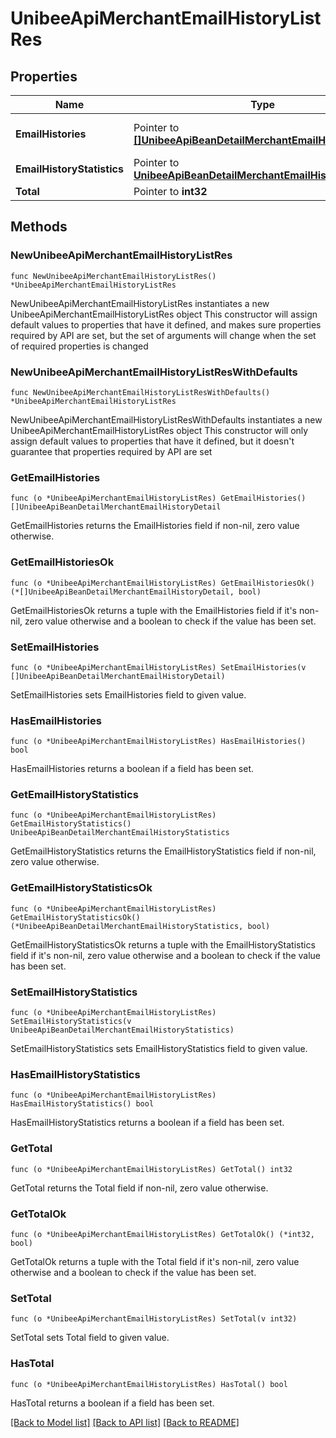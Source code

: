 # UnibeeApiMerchantEmailHistoryListRes

## Properties

Name | Type | Description | Notes
------------ | ------------- | ------------- | -------------
**EmailHistories** | Pointer to [**[]UnibeeApiBeanDetailMerchantEmailHistoryDetail**](UnibeeApiBeanDetailMerchantEmailHistoryDetail.md) | Email History Object List | [optional] 
**EmailHistoryStatistics** | Pointer to [**UnibeeApiBeanDetailMerchantEmailHistoryStatistics**](UnibeeApiBeanDetailMerchantEmailHistoryStatistics.md) |  | [optional] 
**Total** | Pointer to **int32** | Total | [optional] 

## Methods

### NewUnibeeApiMerchantEmailHistoryListRes

`func NewUnibeeApiMerchantEmailHistoryListRes() *UnibeeApiMerchantEmailHistoryListRes`

NewUnibeeApiMerchantEmailHistoryListRes instantiates a new UnibeeApiMerchantEmailHistoryListRes object
This constructor will assign default values to properties that have it defined,
and makes sure properties required by API are set, but the set of arguments
will change when the set of required properties is changed

### NewUnibeeApiMerchantEmailHistoryListResWithDefaults

`func NewUnibeeApiMerchantEmailHistoryListResWithDefaults() *UnibeeApiMerchantEmailHistoryListRes`

NewUnibeeApiMerchantEmailHistoryListResWithDefaults instantiates a new UnibeeApiMerchantEmailHistoryListRes object
This constructor will only assign default values to properties that have it defined,
but it doesn't guarantee that properties required by API are set

### GetEmailHistories

`func (o *UnibeeApiMerchantEmailHistoryListRes) GetEmailHistories() []UnibeeApiBeanDetailMerchantEmailHistoryDetail`

GetEmailHistories returns the EmailHistories field if non-nil, zero value otherwise.

### GetEmailHistoriesOk

`func (o *UnibeeApiMerchantEmailHistoryListRes) GetEmailHistoriesOk() (*[]UnibeeApiBeanDetailMerchantEmailHistoryDetail, bool)`

GetEmailHistoriesOk returns a tuple with the EmailHistories field if it's non-nil, zero value otherwise
and a boolean to check if the value has been set.

### SetEmailHistories

`func (o *UnibeeApiMerchantEmailHistoryListRes) SetEmailHistories(v []UnibeeApiBeanDetailMerchantEmailHistoryDetail)`

SetEmailHistories sets EmailHistories field to given value.

### HasEmailHistories

`func (o *UnibeeApiMerchantEmailHistoryListRes) HasEmailHistories() bool`

HasEmailHistories returns a boolean if a field has been set.

### GetEmailHistoryStatistics

`func (o *UnibeeApiMerchantEmailHistoryListRes) GetEmailHistoryStatistics() UnibeeApiBeanDetailMerchantEmailHistoryStatistics`

GetEmailHistoryStatistics returns the EmailHistoryStatistics field if non-nil, zero value otherwise.

### GetEmailHistoryStatisticsOk

`func (o *UnibeeApiMerchantEmailHistoryListRes) GetEmailHistoryStatisticsOk() (*UnibeeApiBeanDetailMerchantEmailHistoryStatistics, bool)`

GetEmailHistoryStatisticsOk returns a tuple with the EmailHistoryStatistics field if it's non-nil, zero value otherwise
and a boolean to check if the value has been set.

### SetEmailHistoryStatistics

`func (o *UnibeeApiMerchantEmailHistoryListRes) SetEmailHistoryStatistics(v UnibeeApiBeanDetailMerchantEmailHistoryStatistics)`

SetEmailHistoryStatistics sets EmailHistoryStatistics field to given value.

### HasEmailHistoryStatistics

`func (o *UnibeeApiMerchantEmailHistoryListRes) HasEmailHistoryStatistics() bool`

HasEmailHistoryStatistics returns a boolean if a field has been set.

### GetTotal

`func (o *UnibeeApiMerchantEmailHistoryListRes) GetTotal() int32`

GetTotal returns the Total field if non-nil, zero value otherwise.

### GetTotalOk

`func (o *UnibeeApiMerchantEmailHistoryListRes) GetTotalOk() (*int32, bool)`

GetTotalOk returns a tuple with the Total field if it's non-nil, zero value otherwise
and a boolean to check if the value has been set.

### SetTotal

`func (o *UnibeeApiMerchantEmailHistoryListRes) SetTotal(v int32)`

SetTotal sets Total field to given value.

### HasTotal

`func (o *UnibeeApiMerchantEmailHistoryListRes) HasTotal() bool`

HasTotal returns a boolean if a field has been set.


[[Back to Model list]](../README.md#documentation-for-models) [[Back to API list]](../README.md#documentation-for-api-endpoints) [[Back to README]](../README.md)


